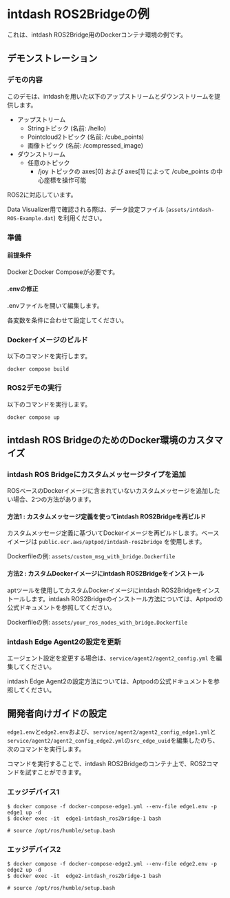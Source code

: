 # intdash ROS2Bridgeの例

これは、intdash ROS2Bridge用のDockerコンテナ環境の例です。

## デモンストレーション

### デモの内容

このデモは、intdashを用いた以下のアップストリームとダウンストリームを提供します。

- アップストリーム
  - Stringトピック (名前: /hello)
  - Pointcloud2トピック (名前: /cube_points)
  - 画像トピック (名前: /compressed_image)
- ダウンストリーム
  - 任意のトピック
    - /joy トピックの axes[0] および axes[1] によって /cube_points の中心座標を操作可能

ROS2に対応しています。

Data Visualizer用で確認される際は、データ設定ファイル (`assets/intdash-ROS-Example.dat`) を利用ください。

### 準備

#### 前提条件

DockerとDocker Composeが必要です。

#### .envの修正

.envファイルを開いて編集します。

各変数を条件に合わせて設定してください。

### Dockerイメージのビルド

以下のコマンドを実行します。

```
docker compose build
```

### ROS2デモの実行

以下のコマンドを実行します。

```
docker compose up
```

## intdash ROS BridgeのためのDocker環境のカスタマイズ

### intdash ROS Bridgeにカスタムメッセージタイプを追加

ROSベースのDockerイメージに含まれていないカスタムメッセージを追加したい場合、2つの方法があります。

#### 方法1 : カスタムメッセージ定義を使ってintdash ROS2Bridgeを再ビルド

カスタムメッセージ定義に基づいてDockerイメージを再ビルドします。ベースイメージは `public.ecr.aws/aptpod/intdash-ros2bridge` を使用します。

Dockerfileの例: `assets/custom_msg_with_bridge.Dockerfile`

#### 方法2 : カスタムDockerイメージにintdash ROS2Bridgeをインストール

aptツールを使用してカスタムDockerイメージにintdash ROS2Bridgeをインストールします。intdash ROS2Bridgeのインストール方法については、Aptpodの公式ドキュメントを参照してください。

Dockerfileの例: `assets/your_ros_nodes_with_bridge.Dockerfile`

### intdash Edge Agent2の設定を更新

エージェント設定を変更する場合は、`service/agent2/agent2_config.yml` を編集してください。

intdash Edge Agent2の設定方法については、Aptpodの公式ドキュメントを参照してください。

## 開発者向けガイドの設定

`edge1.env`と`edge2.env`および、`service/agent2/agent2_config_edge1.yml`と`service/agent2/agent2_config_edge2.yml`の`src_edge_uuid`を編集したのち、次のコマンドを実行します。

コマンドを実行することで、intdash ROS2Bridgeのコンテナ上で、ROS2コマンドを試すことができます。

### エッジデバイス1

``` 
$ docker compose -f docker-compose-edge1.yml --env-file edge1.env -p edge1 up -d
$ docker exec -it  edge1-intdash_ros2bridge-1 bash

# source /opt/ros/humble/setup.bash 
```

### エッジデバイス2

```
$ docker compose -f docker-compose-edge2.yml --env-file edge2.env -p edge2 up -d
$ docker exec -it  edge2-intdash_ros2bridge-1 bash

# source /opt/ros/humble/setup.bash 
```
